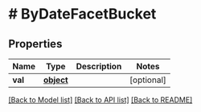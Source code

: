# # ByDateFacetBucket

## Properties

Name | Type | Description | Notes
------------ | ------------- | ------------- | -------------
**val** | [**object**](.md) |  | [optional] 

[[Back to Model list]](../../README.md#documentation-for-models) [[Back to API list]](../../README.md#documentation-for-api-endpoints) [[Back to README]](../../README.md)


